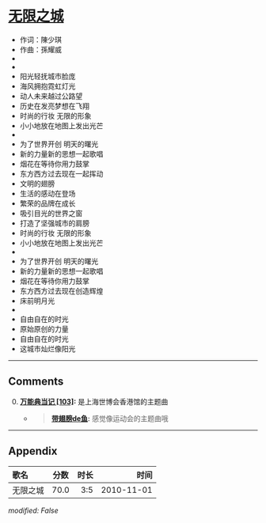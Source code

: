 # [无限之城](https://music.163.com/song?id=64340)

* 作词：陳少琪
* 作曲：孫耀威
*
*
* 阳光轻抚城市脸庞
* 海风拥抱霓虹灯光
* 动人未来越过公路望
* 历史在发亮梦想在飞翔
* 时尚的行妆 无限的形象
* 小小地放在地图上发出光芒
* 
* 为了世界开创 明天的曙光
* 新的力量新的思想一起歌唱
* 烟花在等待你用力鼓掌
* 东方西方过去现在一起挥动
* 文明的翅膀
* 生活的感动在登场
* 繁荣的品牌在成长
* 吸引目光的世界之窗
* 打造了坚强城市的肩膀
* 时尚的行妆 无限的形象
* 小小地放在地图上发出光芒
* 
* 为了世界开创 明天的曙光
* 新的力量新的思想一起歌唱
* 烟花在等待你用力鼓掌
* 东方西方过去现在创造辉煌
* 床前明月光
* 
* 自由自在的时光
* 原始原创的力量
* 自由自在的时光
* 这城市灿烂像阳光


---

## Comments
0. **[万能典当记 \[103\]](https://music.163.com/#/user/home?id=45436740):** 是上海世博会香港馆的主题曲
	* > **[带翅膀de鱼](https://music.163.com/#/user/home?id=8840016):** 感觉像运动会的主题曲哦



---

## Appendix

|歌名|分数|时长|时间|
|:---|:---:|---:|---:|
|无限之城|70.0|3:5|2010-11-01

*modified: False*